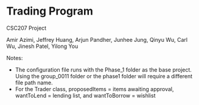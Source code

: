 # Trading Program
CSC207 Project 

Amir Azimi, Jeffrey Huang, Arjun Pandher, Junhee Jung, Qinyu Wu, Carl Wu, Jinesh Patel, Yilong You

Notes:
- The configuration file runs with the Phase_1 folder as the base project. Using the group_0011 folder or the phase1 
folder will require a different file path name.
- For the Trader class, proposedItems = items awaiting approval, wantToLend = lending list, and wantToBorrow = wishlist
